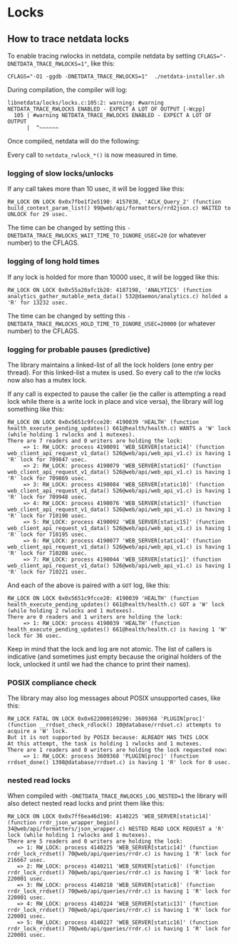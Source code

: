 <!--
title: "Locks"
custom_edit_url: https://github.com/netdata/netdata/edit/master/libnetdata/locks/README.md
sidebar_label: "Locks"
learn_status: "Published"
learn_topic_type: "Tasks"
learn_rel_path: "Developers/libnetdata"
-->

# Locks

## How to trace netdata locks

To enable tracing rwlocks in netdata, compile netdata by setting `CFLAGS="-DNETDATA_TRACE_RWLOCKS=1"`, like this:

```
CFLAGS="-O1 -ggdb -DNETDATA_TRACE_RWLOCKS=1"  ./netdata-installer.sh
```

During compilation, the compiler will log:

```
libnetdata/locks/locks.c:105:2: warning: #warning NETDATA_TRACE_RWLOCKS ENABLED - EXPECT A LOT OF OUTPUT [-Wcpp]
  105 | #warning NETDATA_TRACE_RWLOCKS ENABLED - EXPECT A LOT OF OUTPUT
      |  ^~~~~~~
```

Once compiled, netdata will do the following:

Every call to `netdata_rwlock_*()` is now measured in time.

### logging of slow locks/unlocks

If any call takes more than 10 usec, it will be logged like this:

```
RW_LOCK ON LOCK 0x0x7fbe1f2e5190: 4157038, 'ACLK_Query_2' (function build_context_param_list() 99@web/api/formatters/rrd2json.c) WAITED to UNLOCK for 29 usec.
```

The time can be changed by setting this `-DNETDATA_TRACE_RWLOCKS_WAIT_TIME_TO_IGNORE_USEC=20` (or whatever number) to the CFLAGS.

### logging of long hold times

If any lock is holded for more than 10000 usec, it will be logged like this:

```
RW_LOCK ON LOCK 0x0x55a20afc1b20: 4187198, 'ANALYTICS' (function analytics_gather_mutable_meta_data() 532@daemon/analytics.c) holded a 'R' for 13232 usec.
```

The time can be changed by setting this `-DNETDATA_TRACE_RWLOCKS_HOLD_TIME_TO_IGNORE_USEC=20000` (or whatever number) to the CFLAGS.

### logging for probable pauses (predictive)

The library maintains a linked-list of all the lock holders (one entry per thread).  For this linked-list a mutex is used. So every call to the r/w locks now also has  a mutex lock.

If any call is expected to pause the caller (ie the caller is attempting a read lock while there is a write lock in place and vice versa), the library will log something like this:

```
RW_LOCK ON LOCK 0x0x5651c9fcce20: 4190039 'HEALTH' (function health_execute_pending_updates() 661@health/health.c) WANTS a 'W' lock (while holding 1 rwlocks and 1 mutexes).
There are 7 readers and 0 writers are holding the lock:
     => 1: RW_LOCK: process 4190091 'WEB_SERVER[static14]' (function web_client_api_request_v1_data() 526@web/api/web_api_v1.c) is having 1 'R' lock for 709847 usec.
     => 2: RW_LOCK: process 4190079 'WEB_SERVER[static6]' (function web_client_api_request_v1_data() 526@web/api/web_api_v1.c) is having 1 'R' lock for 709869 usec.
     => 3: RW_LOCK: process 4190084 'WEB_SERVER[static10]' (function web_client_api_request_v1_data() 526@web/api/web_api_v1.c) is having 1 'R' lock for 709948 usec.
     => 4: RW_LOCK: process 4190076 'WEB_SERVER[static3]' (function web_client_api_request_v1_data() 526@web/api/web_api_v1.c) is having 1 'R' lock for 710190 usec.
     => 5: RW_LOCK: process 4190092 'WEB_SERVER[static15]' (function web_client_api_request_v1_data() 526@web/api/web_api_v1.c) is having 1 'R' lock for 710195 usec.
     => 6: RW_LOCK: process 4190077 'WEB_SERVER[static4]' (function web_client_api_request_v1_data() 526@web/api/web_api_v1.c) is having 1 'R' lock for 710208 usec.
     => 7: RW_LOCK: process 4190044 'WEB_SERVER[static1]' (function web_client_api_request_v1_data() 526@web/api/web_api_v1.c) is having 1 'R' lock for 710221 usec.
```

And each of the above is paired with a `GOT` log, like this:

```
RW_LOCK ON LOCK 0x0x5651c9fcce20: 4190039 'HEALTH' (function health_execute_pending_updates() 661@health/health.c) GOT a 'W' lock (while holding 2 rwlocks and 1 mutexes).
There are 0 readers and 1 writers are holding the lock:
     => 1: RW_LOCK: process 4190039 'HEALTH' (function health_execute_pending_updates() 661@health/health.c) is having 1 'W' lock for 36 usec.
```

Keep in mind that the lock and log are not atomic. The list of callers is indicative (and sometimes just empty because the original holders of the lock, unlocked it until we had the chance to print their names).

### POSIX compliance check

The library may also log messages about POSIX unsupported cases, like this:

```
RW_LOCK FATAL ON LOCK 0x0x622000109290: 3609368 'PLUGIN[proc]' (function __rrdset_check_rdlock() 10@database/rrdset.c) attempts to acquire a 'W' lock.
But it is not supported by POSIX because: ALREADY HAS THIS LOCK
At this attempt, the task is holding 1 rwlocks and 1 mutexes.
There are 1 readers and 0 writers are holding the lock requested now:
     => 1: RW_LOCK: process 3609368 'PLUGIN[proc]' (function rrdset_done() 1398@database/rrdset.c) is having 1 'R' lock for 0 usec.
```

### nested read locks

When compiled with `-DNETDATA_TRACE_RWLOCKS_LOG_NESTED=1` the library will also detect nested read locks and print them like this:

```
RW_LOCK ON LOCK 0x0x7ff6ea46d190: 4140225 'WEB_SERVER[static14]' (function rrdr_json_wrapper_begin() 34@web/api/formatters/json_wrapper.c) NESTED READ LOCK REQUEST a 'R' lock (while holding 1 rwlocks and 1 mutexes).
There are 5 readers and 0 writers are holding the lock:
   => 1: RW_LOCK: process 4140225 'WEB_SERVER[static14]' (function rrdr_lock_rrdset() 70@web/api/queries/rrdr.c) is having 1 'R' lock for 216667 usec.
   => 2: RW_LOCK: process 4140211 'WEB_SERVER[static6]' (function rrdr_lock_rrdset() 70@web/api/queries/rrdr.c) is having 1 'R' lock for 220001 usec.
   => 3: RW_LOCK: process 4140218 'WEB_SERVER[static8]' (function rrdr_lock_rrdset() 70@web/api/queries/rrdr.c) is having 1 'R' lock for 220001 usec.
   => 4: RW_LOCK: process 4140224 'WEB_SERVER[static13]' (function rrdr_lock_rrdset() 70@web/api/queries/rrdr.c) is having 1 'R' lock for 220001 usec.
   => 5: RW_LOCK: process 4140227 'WEB_SERVER[static16]' (function rrdr_lock_rrdset() 70@web/api/queries/rrdr.c) is having 1 'R' lock for 220001 usec.
```



